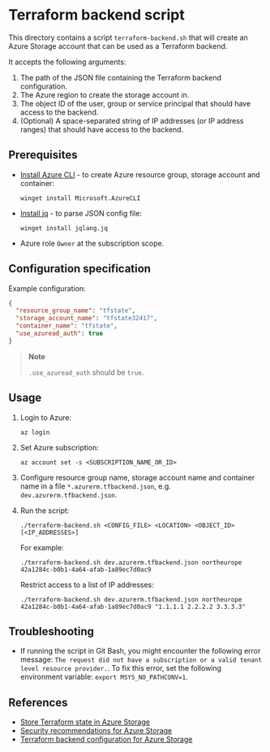 # Terraform backend script

This directory contains a script `terraform-backend.sh` that will create an Azure Storage account that can be used as a Terraform backend.

It accepts the following arguments:

1. The path of the JSON file containing the Terraform backend configuration.
1. The Azure region to create the storage account in.
1. The object ID of the user, group or service principal that should have access to the backend.
1. (Optional) A space-separated string of IP addresses (or IP address ranges) that should have access to the backend.

## Prerequisites

- [Install Azure CLI](https://learn.microsoft.com/en-us/cli/azure/install-azure-cli) - to create Azure resource group, storage account and container:

    ```console
    winget install Microsoft.AzureCLI
    ```

- [Install jq](https://stedolan.github.io/jq/download/) - to parse JSON config file:

    ```console
    winget install jqlang.jq
    ```

- Azure role `Owner` at the subscription scope.

## Configuration specification

Example configuration:

```json
{
  "resource_group_name": "tfstate",
  "storage_account_name": "tfstate32417",
  "container_name": "tfstate",
  "use_azuread_auth": true
}
```

> **Note**
>
> `.use_azuread_auth` should be `true`.

## Usage

1. Login to Azure:

    ```console
    az login
    ```

1. Set Azure subscription:

    ```console
    az account set -s <SUBSCRIPTION_NAME_OR_ID>
    ```

1. Configure resource group name, storage account name and container name in a file `*.azurerm.tfbackend.json`,
   e.g. `dev.azurerm.tfbackend.json`.

1. Run the script:

    ```console
    ./terraform-backend.sh <CONFIG_FILE> <LOCATION> <OBJECT_ID> [<IP_ADDRESSES>]
    ```

    For example:

    ```console
    ./terraform-backend.sh dev.azurerm.tfbackend.json northeurope 42a1284c-b0b1-4a64-afab-1a89ec7d0ac9
    ```

    Restrict access to a list of IP addresses:

     ```console
    ./terraform-backend.sh dev.azurerm.tfbackend.json northeurope 42a1284c-b0b1-4a64-afab-1a89ec7d0ac9 "1.1.1.1 2.2.2.2 3.3.3.3"
    ```

## Troubleshooting

- If running the script in Git Bash, you might encounter the following error message: `The request did not have a subscription or a valid tenant level resource provider.`. To fix this error, set the following environment variable: `export MSYS_NO_PATHCONV=1`.

## References

- [Store Terraform state in Azure Storage](https://learn.microsoft.com/en-us/azure/developer/terraform/store-state-in-azure-storage?tabs=azure-cli)
- [Security recommendations for Azure Storage](https://learn.microsoft.com/en-us/azure/storage/blobs/security-recommendations)
- [Terraform backend configuration for Azure Storage](https://www.terraform.io/language/settings/backends/azurerm)
